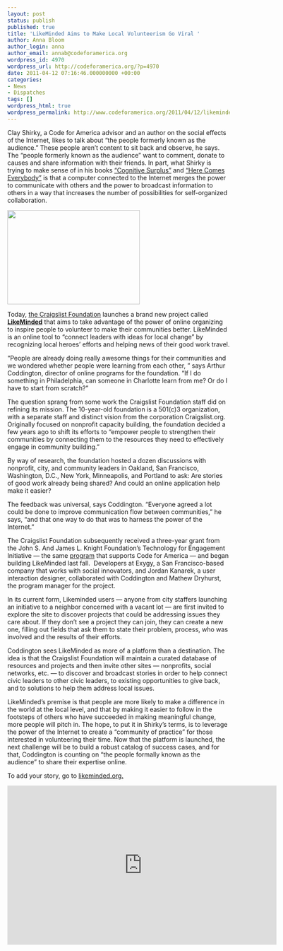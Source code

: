```yaml
---
layout: post
status: publish
published: true
title: 'LikeMinded Aims to Make Local Volunteerism Go Viral '
author: Anna Bloom
author_login: anna
author_email: annab@codeforamerica.org
wordpress_id: 4970
wordpress_url: http://codeforamerica.org/?p=4970
date: 2011-04-12 07:16:46.000000000 +00:00
categories:
- News
- Dispatches
tags: []
wordpress_html: true
wordpress_permalink: http://www.codeforamerica.org/2011/04/12/likeminded-aims-to-make-civic-action-go-viral/
---
```


<p>Clay Shirky, a Code for America advisor and an author on the social effects of the Internet, likes to talk about “the people formerly known as the audience.” These people aren’t content to sit back and observe, he says. The “people formerly known as the audience” want to comment, donate to causes and share information with their friends. In part, what Shirky is trying to make sense of in his books <a href="http://www.nytimes.com/2010/08/08/books/review/Manjoo-t.html">“Cognitive Surplus”</a> and <a href="http://www.shirky.com/herecomeseverybody/about.html">“Here Comes Everybody”</a> is that a computer connected to the Internet merges the power to communicate with others and the power to broadcast information to others in a way that increases the number of possibilities for self-organized collaboration. </p>
<p><a href="http://likeminded.org/"><img alt="" class="alignright size-full wp-image-4985" height="213" src="http://codeforamerica.org/wp-content/uploads/2011/04/likeminded-1.png" title="likeminded-1" width="300"/></a></p>
<p>Today, <a href="http://craigslistfoundation.org/about/">the Craigslist Foundation</a> launches a brand new project called <strong><a href="http://likeminded.org/">LikeMinded</a></strong> that aims to take advantage of the power of online organizing to inspire people to volunteer to make their communities better. LikeMinded is an online tool to “connect leaders with ideas for local change” by recognizing local heroes’ efforts and helping news of their good work travel.</p>
<p>“People are already doing really awesome things for their communities and we wondered whether people were learning from each other, ” says Arthur Coddington, director of online programs for the foundation. “If I do something in Philadelphia, can someone in Charlotte learn from me? Or do I have to start from scratch?”</p>
<p>The question sprang from some work the Craigslist Foundation staff did on refining its mission. The 10-year-old foundation is a 501(c)3 organization, with a separate staff and distinct vision from the corporation Craigslist.org. Originally focused on nonprofit capacity building, the foundation decided a few years ago to shift its efforts to “empower people to strengthen their communities by connecting them to the resources they need to effectively engage in community building.”</p>
<p>By way of research, the foundation hosted a dozen discussions with nonprofit, city, and community leaders in Oakland, San Francisco, Washington, D.C., New York, Minneapolis, and Portland to ask: Are stories of good work already being shared? And could an online application help make it easier?</p>
<p>The feedback was universal, says Coddington. “Everyone agreed a lot could be done to improve communication flow between communities,” he says, “and that one way to do that was to harness the power of the Internet.”</p>
<p>The Craigslist Foundation subsequently received a three-year grant from the John S. And James L. Knight Foundation’s Technology for Engagement Initiative — the same <a href="http://codeforamerica.org/2010/08/24/the-knight-foundation-invests-250000-in-cfa/">program</a> that supports Code for America — and began building LikeMinded last fall.  Developers at Exygy, a San Francisco-based company that works with social innovators, and Jordan Kanarek, a user interaction designer, collaborated with Coddington and Mathew Dryhurst, the program manager for the project.</p>
<p>In its current form, Likeminded users — anyone from city staffers launching an initiative to a neighbor concerned with a vacant lot — are first invited to explore the site to discover projects that could be addressing issues they care about. If they don’t see a project they can join, they can create a new one, filling out fields that ask them to state their problem, process, who was involved and the results of their efforts. </p>
<p>Coddington sees LikeMinded as more of a platform than a destination. The idea is that the Craigslist Foundation will maintain a curated database of resources and projects and then invite other sites — nonprofits, social networks, etc. — to discover and broadcast stories in order to help connect civic leaders to other civic leaders, to existing opportunities to give back, and to solutions to help them address local issues.</p>
<p>LikeMinded’s premise is that people are more likely to make a difference in the world at the local level, and that by making it easier to follow in the footsteps of others who have succeeded in making meaningful change, more people will pitch in. The hope, to put it in Shirky’s terms, is to leverage the power of the Internet to create a “community of practice” for those interested in volunteering their time. Now that the platform is launched, the next challenge will be to build a robust catalog of success cases, and for that, Coddington is counting on “the people formally known as the audience” to share their expertise online. </p>
<p>To add your story, go to <a href="http://likeminded.org">likeminded.org.</a></p>
<p><iframe allowfullscreen="" frameborder="0" height="360" src="http://www.youtube.com/embed/iUISsBLUjv0" title="YouTube video player" width="610"></iframe></p>
